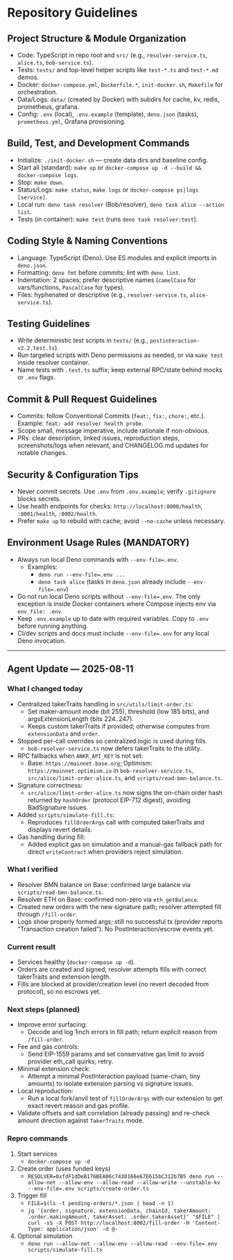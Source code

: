 # Repository Guidelines

## Project Structure & Module Organization

- Code: TypeScript in repo root and `src/` (e.g., `resolver-service.ts`,
  `alice.ts`, `bob-service.ts`).
- Tests: `tests/` and top-level helper scripts like `test-*.ts` and `test-*.md`
  demos.
- Docker: `docker-compose.yml`, `Dockerfile.*`, `init-docker.sh`, `Makefile` for
  orchestration.
- Data/Logs: `data/` (created by Docker) with subdirs for cache, kv, redis,
  prometheus, grafana.
- Config: `.env` (local), `.env.example` (template), `deno.json` (tasks),
  `prometheus.yml`, Grafana provisioning.

## Build, Test, and Development Commands

- Initialize: `./init-docker.sh` — create data dirs and baseline config.
- Start all (standard): `make up` or
  `docker-compose up -d --build && docker-compose logs`.
- Stop: `make down`.
- Status/Logs: `make status`, `make logs` or `docker-compose ps|logs [service]`.
- Local run: `deno task resolver` (Bob/resolver),
  `deno task alice --action list`.
- Tests (in container): `make test` (runs `deno task resolver:test`).

## Coding Style & Naming Conventions

- Language: TypeScript (Deno). Use ES modules and explicit imports in
  `deno.json`.
- Formatting: `deno fmt` before commits; lint with `deno lint`.
- Indentation: 2 spaces; prefer descriptive names (`camelCase` for
  vars/functions, `PascalCase` for types).
- Files: hyphenated or descriptive (e.g., `resolver-service.ts`,
  `alice-service.ts`).

## Testing Guidelines

- Write deterministic test scripts in `tests/` (e.g.,
  `postinteraction-v2.2.test.ts`).
- Run targeted scripts with Deno permissions as needed, or via `make test`
  inside resolver container.
- Name tests with `.test.ts` suffix; keep external RPC/state behind mocks or
  `.env` flags.

## Commit & Pull Request Guidelines

- Commits: follow Conventional Commits (`feat:`, `fix:`, `chore:`, etc.).
  Example: `feat: add resolver health probe`.
- Scope small, message imperative, include rationale if non-obvious.
- PRs: clear description, linked issues, reproduction steps, screenshots/logs
  when relevant, and CHANGELOG.md updates for notable changes.

## Security & Configuration Tips

- Never commit secrets. Use `.env` from `.env.example`; verify `.gitignore`
  blocks secrets.
- Use health endpoints for checks: `http://localhost:8000/health`,
  `:8001/health`, `:8002/health`.
- Prefer `make up` to rebuild with cache; avoid `--no-cache` unless necessary.

## Environment Usage Rules (MANDATORY)

- Always run local Deno commands with `--env-file=.env`.
  - Examples:
    - `deno run --env-file=.env ...`
    - `deno task alice` (tasks in `deno.json` already include `--env-file=.env`)
- Do not run local Deno scripts without `--env-file=.env`. The only exception is
  inside Docker containers where Compose injects env via `env_file: .env`.
- Keep `.env.example` up to date with required variables. Copy to `.env` before
  running anything.
- CI/dev scripts and docs must include `--env-file=.env` for any local Deno
  invocation.

---

## Agent Update — 2025-08-11

### What I changed today

- Centralized takerTraits handling in `src/utils/limit-order.ts`:
  - Set maker-amount mode (bit 255), threshold (low 185 bits), and argsExtensionLength (bits 224..247).
  - Keeps custom takerTraits if provided; otherwise computes from `extensionData` and `order`.
- Stopped per-call overrides so centralized logic is used during fills.
  - `bob-resolver-service.ts` now defers takerTraits to the utility.
- RPC fallbacks when `ANKR_API_KEY` is not set:
  - Base: `https://mainnet.base.org`; Optimism: `https://mainnet.optimism.io` in `bob-resolver-service.ts`, `src/alice/limit-order-alice.ts`, and `scripts/read-bmn-balance.ts`.
- Signature correctness:
  - `src/alice/limit-order-alice.ts` now signs the on-chain order hash returned by `hashOrder` (protocol EIP-712 digest), avoiding BadSignature issues.
- Added `scripts/simulate-fill.ts`:
  - Reproduces `fillOrderArgs` call with computed takerTraits and displays revert details.
- Gas handling during fill:
  - Added explicit gas on simulation and a manual-gas fallback path for direct `writeContract` when providers reject simulation.

### What I verified

- Resolver BMN balance on Base: confirmed large balance via `scripts/read-bmn-balance.ts`.
- Resolver ETH on Base: confirmed non-zero via `eth_getBalance`.
- Created new orders with the new signature path; resolver attempted fill through `/fill-order`.
- Logs show properly formed args; still no successful tx (provider reports “Transaction creation failed”). No PostInteraction/escrow events yet.

### Current result

- Services healthy (`docker-compose up -d`).
- Orders are created and signed; resolver attempts fills with correct takerTraits and extension length.
- Fills are blocked at provider/creation level (no revert decoded from protocol), so no escrows yet.

### Next steps (planned)

- Improve error surfacing:
  - Decode and log 1inch errors in fill path; return explicit reason from `/fill-order`.
- Fee and gas controls:
  - Send EIP-1559 params and set conservative gas limit to avoid provider eth_call quirks; retry.
- Minimal extension check:
  - Attempt a minimal PostInteraction payload (same-chain, tiny amounts) to isolate extension parsing vs signature issues.
- Local reproduction:
  - Run a local fork/anvil test of `fillOrderArgs` with our extension to get exact revert reason and gas profile.
- Validate offsets and salt correlation (already passing) and re-check amount direction against `TakerTraits` mode.

### Repro commands

1) Start services
   - `docker-compose up -d`
2) Create order (uses funded keys)
   - `RESOLVER=0xfdF1dDeB176BEA06c7430166e67E615bC312b7B5 deno run --allow-net --allow-env --allow-read --allow-write --unstable-kv --env-file=.env scripts/create-order.ts`
3) Trigger fill
   - `FILE=$(ls -t pending-orders/*.json | head -n 1)`
   - `jq '{order, signature, extensionData, chainId, takerAmount: .order.makingAmount, takerAsset: .order.takerAsset}' "$FILE" | curl -sS -X POST http://localhost:8002/fill-order -H 'Content-Type: application/json' -d @-`
4) Optional simulation
   - `deno run --allow-net --allow-env --allow-read --env-file=.env scripts/simulate-fill.ts`

